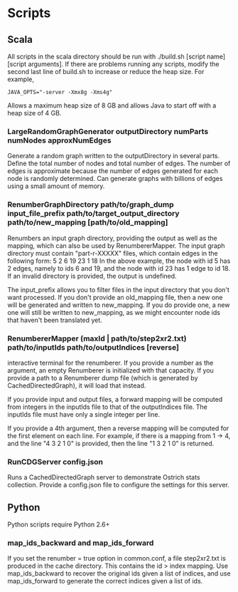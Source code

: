 Scripts
=======

Scala
-----
All scripts in the scala directory should be run with ./build.sh [script name] [script arguments].
If there are problems running any scripts, modify the second last line of build.sh to increase or
reduce the heap size. For example,

    JAVA_OPTS="-server -Xmx8g -Xms4g"

Allows a maximum heap size of 8 GB and allows Java to start off with a heap size of 4 GB.


### LargeRandomGraphGenerator outputDirectory numParts numNodes approxNumEdges

Generate a random graph written to the outputDirectory in several parts. Define the total number of nodes and total
number of edges. The number of edges is approximate because the number of edges generated for each node is randomly
determined. Can generate graphs with billions of edges using a small amount of memory.

### RenumberGraphDirectory path/to/graph_dump input_file_prefix path/to/target_output_directory path/to/new_mapping [path/to/old_mapping]
Renumbers an input graph directory, providing the output as well as the mapping, which
can also be used by RenumbererMapper. The input graph directory must contain "part-r-XXXXX" files,
which contain edges in the following form:
    5 2
    6
    19
    23 1
    18
In the above example, the node with id 5 has 2 edges, namely to ids 6 and 19,
and the node with id 23 has 1 edge to id 18. If an invalid directory is provided, the output
is undefined.

The input_prefix allows you to filter files in the input directory
that you don't want processed. If you don't provide an old_mapping file, then a new one will
be generated and written to new_mapping. If you do provide one, a new one will still be written
to new_mapping, as we might encounter node ids that haven't been translated yet.


### RenumbererMapper (maxId | path/to/step2xr2.txt) path/to/inputIds path/to/outputIndices [reverse]

interactive terminal for the renumberer. If you provide a number as the argument, an empty
Renumberer is initialized with that capacity. If you provide a path to a Renumberer dump file
(which is generated by CachedDirectedGraph), it will load that instead.

If you provide input and output files, a forward mapping will be computed from integers
in the inputIds file to that of the outputIndices file. The inputIds file must have only
a single integer per line.

If you provide a 4th argument, then a reverse mapping will be computed for the first element on each line.
For example, if there is a mapping from 1 -> 4, and the line "4 3 2 1 0" is provided,
then the line "1 3 2 1 0" is returned.

### RunCDGServer config.json

Runs a CachedDirectedGraph server to demonstrate Ostrich stats collection. Provide a config.json
file to configure the settings for this server.


Python
------
Python scripts require Python 2.6+

### map_ids_backward and map_ids_forward

If you set the renumber = true option in common.conf, a file step2xr2.txt
is produced in the cache directory. This contains the id > index mapping.
Use map_ids_backward to recover the original ids given a list of indices,
and use map_ids_forward to generate the correct indices given a list of ids.
